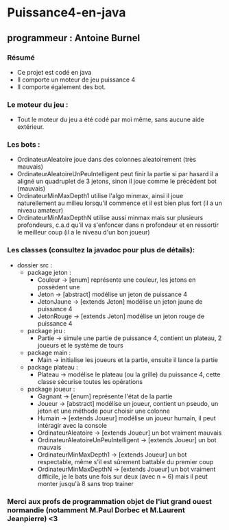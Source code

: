 # Puissance4-en-java

## programmeur : Antoine Burnel

### Résumé
- Ce projet est codé en java
- Il comporte un moteur de jeu puissance 4
- Il comporte également des bot.

### Le moteur du jeu :
- Tout le moteur du jeu a été codé par moi même, sans aucune aide extérieur.

### Les bots :
- OrdinateurAleatoire joue dans des colonnes aleatoirement (très mauvais)
- OrdinateurAleatoireUnPeuIntelligent peut finir la partie si par hasard il a aligné un quadruplet de 3 jetons, sinon il joue comme le précédent bot (mauvais)
- OrdinateurMinMaxDepth1 utilise l'algo minmax, ainsi il joue naturellement au milieu lorsqu'il commence et il est bien plus fort (il a un niveau amateur)
- OrdinateurMinMaxDepthN utilise aussi minmax mais sur plusieurs profondeurs, c.a.d qu'il va s'enfoncer dans n profondeur et en ressortir le meilleur coup (il a le niveau d'un bon joueur)

### Les classes (consultez la javadoc pour plus de détails):
- dossier src :
    - package jeton :
        - Couleur -> [enum] représente une couleur, les jetons en possèdent une
        - Jeton -> [abstract] modélise un jeton de puissance 4
        - JetonJaune -> [extends Jeton] modélise un jeton jaune de puissance 4
        - JetonRouge -> [extends Jeton] modélise un jeton rouge de puissance 4
   - package jeu :
        - Partie -> simule une partie de puissance 4, contient un plateau, 2 joueurs et le système de tours
   - package main :
        - Main -> initialise les joueurs et la partie, ensuite il lance la partie
    - package plateau :
        - Plateau -> modélise le plateau (ou la grille) du puissance 4, cette classe sécurise toutes les opérations
    - package joueur :
        - Gagnant -> [enum] représente l'état de la partie
        - Joueur -> [abstract] modélise un joueur, contient un pseudo, un jeton et une méthode pour choisir une colonne
        - Humain -> [extends Joueur] modélise un joueur humain, il peut intéragir avec la console
        - OrdinateurAleatoire -> [extends Joueur] un bot vraiment mauvais
        - OrdinateurAleatoireUnPeuIntelligent -> [extends Joueur] un bot mauvais
        - OrdinateurMinMaxDepth1 -> [extends Joueur] un bot respectable, même s'il est sûrement battable du premier coup
        - OrdinateurMinMaxDepthN -> [extends Joueur] un bot vraiment difficile, je le bats une fois sur deux (avec n = 6) mais il peut monter jusqu'à 8 sans trop trainer
        
### Merci aux profs de programmation objet de l'iut grand ouest normandie (notamment M.Paul Dorbec et M.Laurent Jeanpierre) <3
